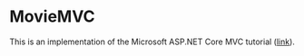 # MovieMVC

This is an implementation of the Microsoft ASP.NET Core MVC tutorial ([link](https://learn.microsoft.com/en-us/aspnet/core/tutorials/first-mvc-app/start-mvc?view=aspnetcore-3.1&tabs=visual-studio)).